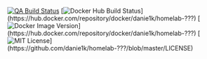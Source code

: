 [![QA Build Status](https://travis-ci.com/danie1k/homelab-???.svg?branch=master)](https://travis-ci.com/danie1k/homelab-???)
[![Docker Hub Build Status](https://img.shields.io/docker/cloud/build/danie1k/homelab-???)](https://hub.docker.com/repository/docker/danie1k/homelab-???)
[![Docker Image Version](https://img.shields.io/docker/v/danie1k/homelab-???)](https://hub.docker.com/repository/docker/danie1k/homelab-???)
[![MIT License](https://img.shields.io/github/license/danie1k/homelab-???)](https://github.com/danie1k/homelab-???/blob/master/LICENSE)

# 

